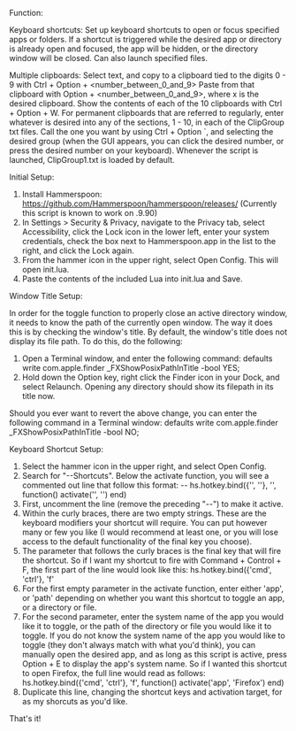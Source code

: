 Function:

  Keyboard shortcuts:
    Set up keyboard shortcuts to open or focus specified apps or folders.
    If a shortcut is triggered while the desired app or directory is already open and focused, the app will be hidden, or the directory window will be closed.
    Can also launch specified files.

  Multiple clipboards:
    Select text, and copy to a clipboard tied to the digits 0 - 9 with Ctrl + Option + <number_between_0_and_9>
    Paste from that clipboard with Option + <number_between_0_and_9>, where x is the desired clipboard.
    Show the contents of each of the 10 clipboards with Ctrl + Option + W.
    For permanent clipboards that are referred to regularly, enter whatever is desired into any of the sections, 1 - 10, in each of the ClipGroup txt files. Call the one you want by using Ctrl + Option `, and selecting the desired group (when the GUI appears, you can click the desired number, or press the desired number on your keyboard). Whenever the script is launched, ClipGroup1.txt is loaded by default.

Initial Setup:

1. Install Hammerspoon: https://github.com/Hammerspoon/hammerspoon/releases/
(Currently this script is known to work on .9.90)
2. In Settings > Security & Privacy, navigate to the Privacy tab, select Accessibility, click the Lock icon in the lower left, enter your system credentials, check the box next to Hammerspoon.app in the list to the right, and click the Lock again.
3. From the hammer icon in the upper right, select Open Config. This will open init.lua.
4. Paste the contents of the included Lua into init.lua and Save.

Window Title Setup:

In order for the toggle function to properly close an active directory window, it needs to know the path of the currently open window. The way it does this is by checking the window's title. By default, the window's title does not display its file path. To do this, do the following:

1. Open a Terminal window, and enter the following command:
defaults write com.apple.finder _FXShowPosixPathInTitle -bool YES;
2. Hold down the Option key, right click the Finder icon in your Dock, and select Relaunch.
Opening any directory should show its filepath in its title now.

Should you ever want to revert the above change, you can enter the following command in a Terminal window:
defaults write com.apple.finder _FXShowPosixPathInTitle -bool NO;

Keyboard Shortcut Setup:

1. Select the hammer icon in the upper right, and select Open Config.
2. Search for "--Shortcuts". Below the activate function, you will see a commented out line that follow this format:
-- hs.hotkey.bind({'', ''}, '', function() activate('', '') end)
3. First, uncomment the line (remove the preceding "--") to make it active.
4. Within the curly braces, there are two empty strings. These are the keyboard modifiers your shortcut will require. You can put however many or few you like (I would recommend at least one, or you will lose access to the default functionality of the final key you choose).
5. The parameter that follows the curly braces is the final key that will fire the shortcut.
So if I want my shortcut to fire with Command + Control + F, the first part of the line would look like this:
hs.hotkey.bind({'cmd', 'ctrl'}, 'f'
6. For the first empty parameter in the activate function, enter either 'app', or 'path' depending on whether you want this shortcut to toggle an app, or a directory or file.
7. For the second parameter, enter the system name of the app you would like it to toggle, or the path of the directory or file you would like it to toggle.
If you do not know the system name of the app you would like to toggle (they don't always match with what you'd think), you can manually open the desired app, and as long as this script is active, press Option + E to display the app's system name.
So if I wanted this shortcut to open Firefox, the full line would read as follows:
hs.hotkey.bind({'cmd', 'ctrl'}, 'f', function() activate('app', 'Firefox') end)
8. Duplicate this line, changing the shortcut keys and activation target, for as my shorcuts as you'd like.

That's it!